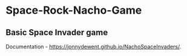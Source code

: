 # Space-Rock-Nacho-Game
## Basic Space Invader game

Documentation - https://jonnydewent.github.io/NachoSpaceInvaders/.
